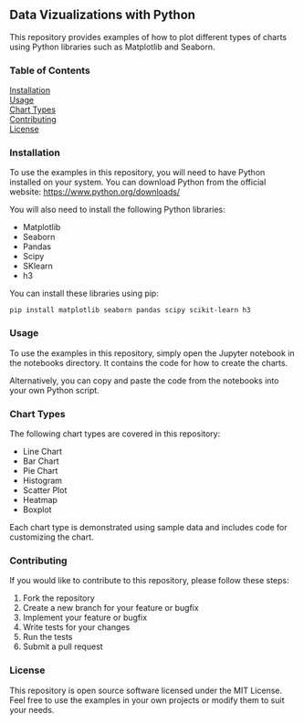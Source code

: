 ## Data Vizualizations with Python
This repository provides examples of how to plot different types of charts using Python libraries such as Matplotlib and Seaborn.

### Table of Contents
[Installation](#installation) <br>
[Usage](#Usage) <br>
[Chart Types](#Chart-Types) <br>
[Contributing](#Computing) <br>
[License](#License) <br>

### Installation
To use the examples in this repository, you will need to have Python installed on your system. You can download Python from the official website: https://www.python.org/downloads/

You will also need to install the following Python libraries:
- Matplotlib
- Seaborn
- Pandas
- Scipy
- SKlearn
- h3

You can install these libraries using pip:

`pip install matplotlib seaborn pandas scipy scikit-learn h3`

### Usage
To use the examples in this repository, simply open the Jupyter notebook in the notebooks directory. It contains the code for how to create the charts.

Alternatively, you can copy and paste the code from the notebooks into your own Python script.

### Chart Types
The following chart types are covered in this repository:

- Line Chart
- Bar Chart
- Pie Chart
- Histogram
- Scatter Plot
- Heatmap
- Boxplot

Each chart type is demonstrated using sample data and includes code for customizing the chart.

### Contributing
If you would like to contribute to this repository, please follow these steps:

1. Fork the repository
2. Create a new branch for your feature or bugfix
3. Implement your feature or bugfix
4. Write tests for your changes
5. Run the tests
6. Submit a pull request

### License
This repository is open source software licensed under the MIT License. Feel free to use the examples in your own projects or modify them to suit your needs.
